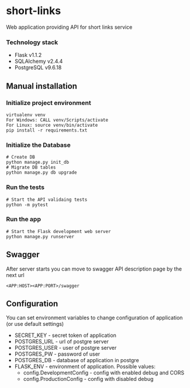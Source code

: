 # short-links
 Web application providing API for short links service

### Technology stack
- Flask v1.1.2
- SQLAlchemy v2.4.4
- PostgreSQL v9.6.18

## Manual installation
### Initialize project environment

    virtualenv venv
    For Windows: CALL venv/Scripts/activate
    For Linux: source venv/bin/activate
    pip install -r requirements.txt


### Initialize the Database
       
    # Create DB
    python manage.py init_db
    # Migrate DB tables
    python manage.py db upgrade

### Run the tests

    # Start the API validaing tests
    python -m pytest


### Run the app

    # Start the Flask development web server
    python manage.py runserver
 
## Swagger
After server starts you can move to swagger API description page by the next url

    <APP:HOST><APP:PORT>/swagger
   
## Configuration
You can set environment variables 
to change configuration of application (or use default settings)  
- SECRET_KEY - secret token of application
- POSTGRES_URL - url of postgre server
- POSTGRES_USER - user of postgre server
- POSTGRES_PW - password of user
- POSTGRES_DB - database of application in postgre
- FLASK_ENV - environment of application. Possible values:
   * config.DevelopmentConfig - config with enabled debug and CORS
   * config.ProductionConfig - config with disabled debug